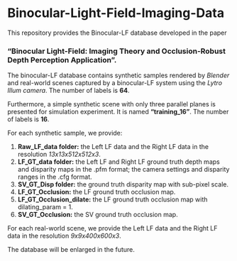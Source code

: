 # Binocular-Light-Field-Imaging-Data

This repository provides the Binocular-LF database developed in the paper 
### “Binocular Light-Field: Imaging Theory and Occlusion-Robust Depth Perception Application”.

The binocular-LF database contains synthetic samples rendered by _Blender_ and real-world scenes captured by a binocular-LF system using the _Lytro Illum camera_. The number of labels is __64__. 

Furthermore, a simple synthetic scene with only three parallel planes is presented for simulation experiment. It is named __“training_16”__. The number of labels is __16__.

For each synthetic sample, we provide:
1. __Raw_LF_data folder:__ the Left LF data and the Right LF data in the resolution _13x13x512x512x3_.
2. __LF_GT_data folder:__ the Left LF and Right LF ground truth depth maps and disparity maps in the .pfm format; the camera settings and disparity ranges in the .cfg format.
3. __SV_GT_Disp folder:__ the ground truth disparity map with sub-pixel scale.
4. __LF_GT_Occlusion:__ the LF ground truth occlusion map.
5. __LF_GT_Occlusion_dilate:__ the LF ground truth occlusion map with dilating_param = 1.
6. __SV_GT_Occlusion:__ the SV ground truth occlusion map.

For each real-world scene, we provide the Left LF data and the Right LF data in the resolution _9x9x400x600x3_.

The database will be enlarged in the future.
